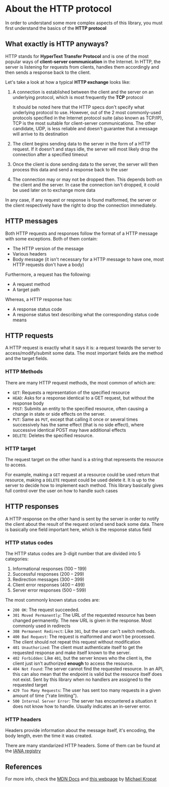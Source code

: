 # About the HTTP protocol

In order to understand some more complex aspects of this library, you must first understand the basics of the **HTTP protocol**

## What exactly is HTTP anyways?

HTTP stands for **HyperText Transfer Protocol** and is one of the most popular ways of **client-server communication** in the Internet. In HTTP, the server is listening for requests from clients, handles them accordingly and then sends a response back to the client.

Let's take a look at how a typical **HTTP exchange** looks like:

1) A connection is established between the client and the server on an underlying protocol, which is most frequently the **TCP** protocol
  
    It should be noted here that the HTTP specs don't specify what underlying protocol to use. However, out of the 2 most commonly-used protocols specified in the Internet protocol suite (also known as TCP/IP), TCP is the most suitable for client-server communications. The other candidate, UDP, is less reliable and doesn't guarantee that a message will arrive to its destination
2) The client begins sending data to the server in the form of a HTTP request. If it doesn't and stays idle, the server will most likely drop the connection after a specified timeout
3) Once the client is done sending data to the server, the server will then process this data and send a response back to the user
4) The connection may or may not be dropped then. This depends both on the client and the server. In case the connection isn't dropped, it could be used later on to exchange more data

In any case, if any request or response is found malformed, the server or the client respectively have the right to drop the connection immediately.

## HTTP messages

Both HTTP requests and responses follow the format of a HTTP message with some exceptions. Both of them contain:

- The HTTP version of the message
- Various headers
- Body message (it isn't necessary for a HTTP message to have one, most HTTP requests don't have a body)

Furthermore, a request has the following:

- A request method
- A target path

Whereas, a HTTP response has:

- A response status code
- A response status text describing what the corresponding status code means

## HTTP requests

A HTTP request is exactly what it says it is: a request towards the server to access/modify/submit some data. The most important fields are the method and the target fields.

### HTTP Methods

There are many HTTP request methods, the most common of which are:

- `GET`: Requests a representation of the specified resource
- `HEAD`: Asks for a response identical to a GET request, but without the response body
- `POST`: Submits an entity to the specified resource, often causing a change in state or side effects on the server.
- `PUT`: Same as `PUT`, except that calling it once or several times successively has the same effect (that is no side effect), where successive identical POST may have additional effects
- `DELETE`: Deletes the specified resource.

### HTTP target

The request target on the other hand is a string that represents the resource to access.

For example, making a `GET` request at a resource could be used return that resource, making a `DELETE` request could be used delete it. It is up to the server to decide how to implement each method. This library basically gives full control over the user on how to handle such cases

## HTTP responses

A HTTP response on the other hand is sent by the server in order to notify the client about the result of the request or/and send back some data. There is basically one field important here, which is the response status field

### HTTP status codes

The HTTP status codes are 3-digit number that are divided into 5 categories:

1) Informational responses (100 – 199)
2) Successful responses (200 – 299)
3) Redirection messages (300 – 399)
4) Client error responses (400 – 499)
5) Server error responses (500 – 599)

The most commonly known status codes are:

- `200 OK`: The request succeeded.
- `301 Moved Permanently`: The URL of the requested resource has been changed permanently. The new URL is given in the response. Most commonly used in redirects
- `308 Permanent Redirect`: Like `301`, but the user can't switch methods.
- `400 Bad Request`: The request is malformed and won't be processed. The client should not repeat this request without modification
- `401 Unauthorized`: The client must authenticate itself to get the requested response and make itself known to the server.
- `402 Forbidden`: Like `401`, but the server knows who the client is, the client just isn't authorized **enough** to access the resource.
- `404 Not Found`: The server cannot find the requested resource. In an API, this can also mean that the endpoint is valid but the resource itself does not exist. Sent by this library when no handlers are assigned to the requested target
- `429 Too Many Requests`: The user has sent too many requests in a given amount of time ("rate limiting").
- `500 Internal Server Error`: The server has encountered a situation it does not know how to handle. Usually indicates an in-server error.

### HTTP headers

Headers provide information about the message itself, it's encoding, the body length, even the time it was created.

There are many standarized HTTP headers. Some of them can be found at the [IANA registry](https://www.iana.org/assignments/message-headers/message-headers.xhtml)

## References

For more info, check the [MDN Docs](https://developer.mozilla.org/en-US/) and [this webpage](https://www.codetinkerer.com/2015/12/04/choosing-an-http-status-code.html) by [Michael Kropat](https://www.codetinkerer.com/about)
